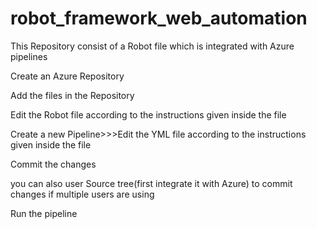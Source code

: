 # robot_framework_web_automation
This Repository consist of a Robot file which is integrated with Azure pipelines

Create an Azure Repository

Add the files in the Repository

Edit the Robot file according to the instructions given inside the file

Create a new Pipeline>>>Edit the YML file according to the instructions given inside the file

Commit the changes

you can also user Source tree(first integrate it with Azure) to commit changes if multiple users are using 

Run the pipeline
